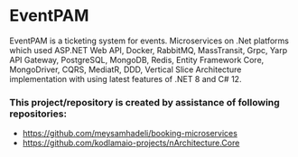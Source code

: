 # EventPAM
 EventPAM is a ticketing system for events. Microservices on .Net platforms which used ASP.NET Web API, Docker, RabbitMQ, MassTransit, Grpc, Yarp API Gateway, PostgreSQL, MongoDB, Redis, Entity Framework Core, MongoDriver, CQRS, MediatR, DDD, Vertical Slice Architecture 
 implementation with using latest features of .NET 8 and C# 12.

### This project/repository is created by assistance of following repositories:

* https://github.com/meysamhadeli/booking-microservices
* https://github.com/kodlamaio-projects/nArchitecture.Core
